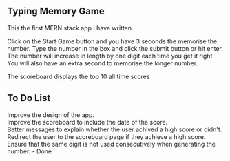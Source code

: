 ## Typing Memory Game

This the first MERN stack app I have written.

Click on the Start Game button and you have 3 seconds the memorise the number.
Type the number in the box and click the submit button or hit enter.
The number will increase in length by one digit each time you get it right.
You will also have an extra second to memorise the longer number.

The scoreboard displays the top 10 all time scores

## To Do List

Improve the design of the app.<br />
Improve the scoreboard to include the date of the score.<br />
Better messages to explain whether the user achived a high score or didn't.<br />
Redirect the user to the scoreboard page if they achieve a high score.<br />
Ensure that the same digit is not used consecutively when generating the number. - Done<br />
